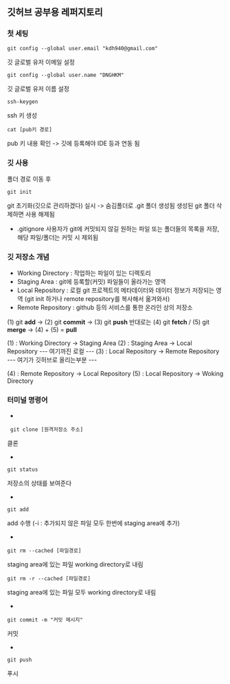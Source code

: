 ## 깃허브 공부용 레퍼지토리

### 첫 세팅
````
git config --global user.email "kdh940@gmail.com"
````
깃 글로벌 유저 이메일 설정

````
git config --global user.name "DNGHKM"
````
깃 글로벌 유저 이름 설정

````
ssh-keygen
````
ssh 키 생성

````
cat [pub키 경로]
````
pub 키 내용 확인 -> 깃에 등록해야 IDE 등과 연동 됨


### 깃 사용
폴더 경로 이동 후
````
git init
````
git 초기화(깃으로 관리하겠다) 실시 -> 숨김폴더로 .git 폴더 생성됨
생성된 git 폴더 삭제하면 사용 해제됨

- .gitignore
사용자가 git에 커밋되지 않길 원하는 파일 또는 폴더들의 목록을 저장, 해당 파일/폴더는 커밋 시 제외됨 

### 깃 저장소 개념
- Working Directory : 작업하는 파일이 있는 디렉토리
- Staging Area : git에 등록할(커밋) 파일들이 올라가는 영역
- Local Repository : 로컬 git 프로젝트의 메타데이터와 데이터 정보가 저장되는 영역 (git init 하거나 remote repository를 복사해서 옮겨와서)
- Remote Repository  : github 등의 서비스를 통한 온라인 상의 저장소

(1) git **add** -> (2) git **commit** -> (3) git **push**
반대로는 (4) git **fetch** / (5) git **merge** -> (4) + (5) = **pull**

(1) : Working Directory -> Staging Area
(2) : Staging Area -> Local Repository
--- 여기까진 로컬 ---
(3) : Local Repository -> Remote Repository
--- 여기가 깃허브로 올리는부분 ---

(4) : Remote Repository  -> Local Repository
(5) : Local Repository -> Woking Directory


### 터미널 명령어
-
````
 git clone [원격저장소 주소]
````
 클론

- 
````
git status
````
저장소의 상태를 보여준다

- 
````
git add
````
add 수행 (-i : 추가되지 않은 파일 모두 한번에 staging area에 추가)

- 
````
git rm --cached [파일경로] 
````
staging area에 있는 파일 working directory로 내림

````
git rm -r --cached [파일경로] 
````
staging area에 있는 파일  모두 working directory로 내림

- 
````
git commit -m "커밋 메시지"
````
커밋


- 
````
git push
````
푸시

